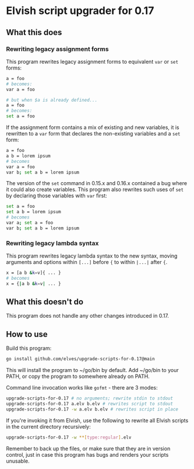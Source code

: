 # Elvish script upgrader for 0.17

## What this does

### Rewriting legacy assignment forms

This program rewrites legacy assignment forms to equivalent `var` or `set`
forms:

```sh
a = foo
# becomes:
var a = foo

# but when $a is already defined...
a = foo
# becomes:
set a = foo
```

If the assignment form contains a mix of existing and new variables, it is
rewritten to a `var` form that declares the non-existing variables and a `set`
form:

```sh
a = foo
a b = lorem ipsum
# becomes
var a = foo
var b; set a b = lorem ipsum
```

The version of the `set` command in 0.15.x and 0.16.x contained a bug where it
could also create variables. This program also rewrites such uses of `set` by
declaring those variables with `var` first:

```sh
set a = foo
set a b = lorem ipsum
# becomes
var a; set a = foo
var b; set a b = lorem ipsum
```

### Rewriting legacy lambda syntax

This program rewrites legacy lambda syntax to the new syntax, moving arguments
and options within `[...]` before `{` to within `|...|` after `{`.

```sh
x = [a b &k=v]{ ... }
# becomes
x = {|a b &k=v| ... }
```

## What this doesn't do

This program does not handle any other changes introduced in 0.17.

## How to use

Build this program:

```sh
go install github.com/elves/upgrade-scripts-for-0.17@main
```

This will install the program to ~/go/bin by default. Add ~/go/bin to your PATH,
or copy the program to somewhere already on PATH.

Command line invocation works like `gofmt` - there are 3 modes:

```sh
upgrade-scripts-for-0.17 # no arguments; rewrite stdin to stdout
upgrade-scripts-for-0.17 a.elv b.elv # rewrites script to stdout
upgrade-scripts-for-0.17 -w a.elv b.elv # rewrites script in place
```

If you're invoking it from Elvish, use the following to rewrite all Elvish
scripts in the current directory recursively:

```sh
upgrade-scripts-for-0.17 -w **[type:regular].elv
```

Remember to back up the files, or make sure that they are in version control,
just in case this program has bugs and renders your scripts unusable.
